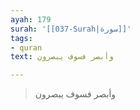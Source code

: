 ```yaml
---
ayah: 179
surah: '[[037-Surah|سورة]]'
tags:
- quran
text: وأبصر فسوف يبصرون

---
```

> وأبصر فسوف يبصرون
